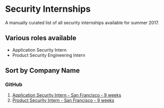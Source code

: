 # Security Internships
A manually curated list of all security internships available for summer 2017.

## Various roles available
- Application Security Intern
- Product Security Engineering Intern

## Sort by Company Name
### GitHub
1.  [Application Security Intern - San Francisco - 9 weeks](https://jobs.lever.co/github/eb49d79f-7022-41d5-afaa-8b4dc8661114)
2.  [Product Security Intern - San Francisco - 9 weeks](https://jobs.lever.co/github/d297d5f0-9eff-4cf5-bb0c-daa41a0d57db)
